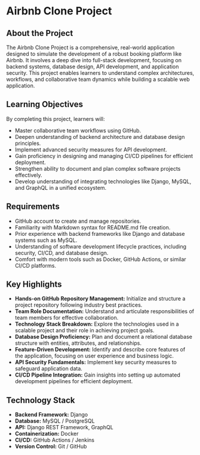 # Airbnb Clone Project

## About the Project
The Airbnb Clone Project is a comprehensive, real-world application designed to simulate the development of a robust booking platform like Airbnb. It involves a deep dive into full-stack development, focusing on backend systems, database design, API development, and application security. This project enables learners to understand complex architectures, workflows, and collaborative team dynamics while building a scalable web application.

## Learning Objectives
By completing this project, learners will:
- Master collaborative team workflows using GitHub.
- Deepen understanding of backend architecture and database design principles.
- Implement advanced security measures for API development.
- Gain proficiency in designing and managing CI/CD pipelines for efficient deployment.
- Strengthen ability to document and plan complex software projects effectively.
- Develop understanding of integrating technologies like Django, MySQL, and GraphQL in a unified ecosystem.

## Requirements
- GitHub account to create and manage repositories.
- Familiarity with Markdown syntax for README.md file creation.
- Prior experience with backend frameworks like Django and database systems such as MySQL.
- Understanding of software development lifecycle practices, including security, CI/CD, and database design.
- Comfort with modern tools such as Docker, GitHub Actions, or similar CI/CD platforms.

## Key Highlights
- **Hands-on GitHub Repository Management:** Initialize and structure a project repository following industry best practices.
- **Team Role Documentation:** Understand and articulate responsibilities of team members for effective collaboration.
- **Technology Stack Breakdown:** Explore the technologies used in a scalable project and their role in achieving project goals.
- **Database Design Proficiency:** Plan and document a relational database structure with entities, attributes, and relationships.
- **Feature-Driven Development:** Identify and describe core features of the application, focusing on user experience and business logic.
- **API Security Fundamentals:** Implement key security measures to safeguard application data.
- **CI/CD Pipeline Integration:** Gain insights into setting up automated development pipelines for efficient deployment.

## Technology Stack
- **Backend Framework:** Django  
- **Database:** MySQL / PostgreSQL  
- **API:** Django REST Framework, GraphQL  
- **Containerization:** Docker  
- **CI/CD:** GitHub Actions / Jenkins  
- **Version Control:** Git / GitHub  
